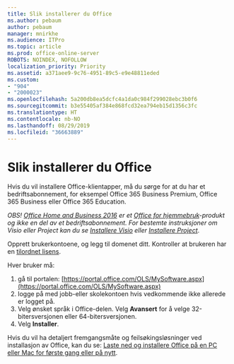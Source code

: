 ```yaml
---
title: Slik installerer du Office
ms.author: pebaum
author: pebaum
manager: mnirkhe
ms.audience: ITPro
ms.topic: article
ms.prod: office-online-server
ROBOTS: NOINDEX, NOFOLLOW
localization_priority: Priority
ms.assetid: a371aee9-9c76-4951-89c5-e9e48811eded
ms.custom:
- "904"
- "2000023"
ms.openlocfilehash: 5a200db8ea5dcfc4a1da0c984f299028ebc3b0f6
ms.sourcegitcommit: b3e55405af384e868fcd32ea794eb15d1356c3fc
ms.translationtype: HT
ms.contentlocale: nb-NO
ms.lasthandoff: 08/29/2019
ms.locfileid: "36663889"
---
```

# <a name="how-to-install-office"></a>Slik installerer du Office

Hvis du vil installere Office-klientapper, må du sørge for at du har et bedriftsabonnement, for eksempel Office 365 Business Premium, Office 365 Business eller Office 365 Education.
  
*OBS! [Office Home and Business 2016](https://products.office.com/home-and-business) er et [Office for hjemmebruk](https://support.office.com/article/28cbc8cf-1332-4f04-9123-9b660abb629e?wt.mc_id=Alchemy_ClientDIA)-produkt og ikke en del av et bedriftsabonnement. For bestemte instruksjoner om Visio eller Project kan du se [Installere Visio](https://support.office.com/article/f98f21e3-aa02-4827-9167-ddab5b025710) eller [Installere Project](https://support.office.com/article/7059249b-d9fe-4d61-ab96-5c5bf435f281)*.

Opprett brukerkontoene, og legg til domenet ditt. Kontroller at brukeren har en [tilordnet lisens](https://support.office.com/article/997596b5-4173-4627-b915-36abac6786dc?wt.mc_id=Alchemy_ClientDIA).

Hver bruker må:

1. gå til portalen: [https://portal.office.com/OLS/MySoftware.aspx](https://portal.office.com/OLS/MySoftware.aspx)
2. logge på med jobb-eller skolekontoen hvis vedkommende ikke allerede er logget på.
3. Velg ønsket språk i Office-delen. Velg **Avansert** for å velge 32-bitersversjonen eller 64-bitersversjonen.
4. Velg **Installer**.

Hvis du vil ha detaljert fremgangsmåte og feilsøkingsløsninger ved installasjon av Office, kan du se: [Laste ned og installere Office på en PC eller Mac for første gang eller på nytt](https://support.office.com/article/4414eaaf-0478-48be-9c42-23adc4716658?wt.mc_id=Alchemy_ClientDIA).
